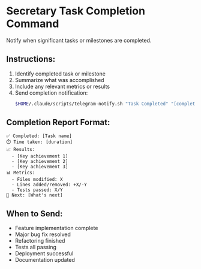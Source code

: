 # Secretary Task Completion Command

Notify when significant tasks or milestones are completed.

## Instructions:

1. Identify completed task or milestone
2. Summarize what was accomplished
3. Include any relevant metrics or results
4. Send completion notification:
   ```bash
   $HOME/.claude/scripts/telegram-notify.sh "Task Completed" "[completion details]" "completed"
   ```

## Completion Report Format:
```
✅ Completed: [Task name]
⏱️ Time taken: [duration]
📈 Results:
  - [Key achievement 1]
  - [Key achievement 2]
  - [Key achievement 3]
📊 Metrics:
  - Files modified: X
  - Lines added/removed: +X/-Y
  - Tests passed: X/Y
🎯 Next: [What's next]
```

## When to Send:
- Feature implementation complete
- Major bug fix resolved
- Refactoring finished
- Tests all passing
- Deployment successful
- Documentation updated